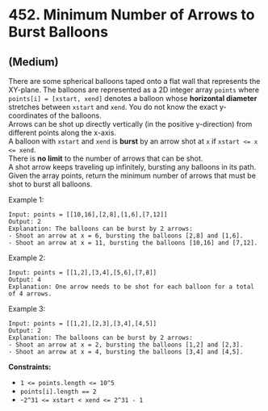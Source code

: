 # 452. Minimum Number of Arrows to Burst Balloons
## (Medium)

There are some spherical balloons taped onto a flat wall that represents the XY-plane. The balloons are represented as a 2D integer array `points` where `points[i] = [xstart, xend]` denotes a balloon whose **horizontal diameter** stretches between `xstart` and `xend`. You do not know the exact y-coordinates of the balloons.
<br>
Arrows can be shot up directly vertically (in the positive y-direction) from different points along the x-axis.<br> 
A balloon with `xstart` and `xend` is **burst** by an arrow shot at `x` if `xstart <= x <= xend`. <br>
There is **no limit** to the number of arrows that can be shot. <br>
A shot arrow keeps traveling up infinitely, bursting any balloons in its path.
<br>
Given the array points, return the minimum number of arrows that must be shot to burst all balloons.
<br>
 

Example 1:

```
Input: points = [[10,16],[2,8],[1,6],[7,12]]
Output: 2
Explanation: The balloons can be burst by 2 arrows:
- Shoot an arrow at x = 6, bursting the balloons [2,8] and [1,6].
- Shoot an arrow at x = 11, bursting the balloons [10,16] and [7,12].
```

Example 2:

```
Input: points = [[1,2],[3,4],[5,6],[7,8]]
Output: 4
Explanation: One arrow needs to be shot for each balloon for a total of 4 arrows.
```

Example 3:

```
Input: points = [[1,2],[2,3],[3,4],[4,5]]
Output: 2
Explanation: The balloons can be burst by 2 arrows:
- Shoot an arrow at x = 2, bursting the balloons [1,2] and [2,3].
- Shoot an arrow at x = 4, bursting the balloons [3,4] and [4,5].
```

**Constraints:**

- `1 <= points.length <= 10^5`
- `points[i].length == 2`
- -`2^31 <= xstart < xend <= 2^31 - 1`